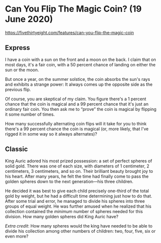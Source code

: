 # Can You Flip The Magic Coin? (19 June 2020)

https://fivethirtyeight.com/features/can-you-flip-the-magic-coin

## Express

I have a coin with a sun on the front and a moon on the back.
I claim that on most days, it's a fair coin, with a 50 percent chance of landing on either the sun or the moon.

But once a year, on the summer solstice, the coin absorbs the sun's rays and exhibits a strange power: It always comes up the opposite side as the previous flip.

Of course, you are skeptical of my claim.
You figure there's a 1 percent chance that the coin is magical and a 99 percent chance that it's just an ordinary fair coin.
You then ask me to “prove” the coin is magical by flipping it some number of times.

How many successfully alternating coin flips will it take for you to think there's a 99 percent chance the coin is magical (or, more likely, that I've rigged it in some way so it always alternates)?

## Classic

King Auric adored his most prized possession: a set of perfect spheres of solid gold.
There was one of each size, with diameters of 1 centimeter, 2 centimeters, 3 centimeters, and so on.
Their brilliant beauty brought joy to his heart.
After many years, he felt the time had finally come to pass the golden spheres down to the next generation—his three children.

He decided it was best to give each child precisely one-third of the total gold by weight, but he had a difficult time determining just how to do that.
After some trial and error, he managed to divide his spheres into three groups of equal weight.
He was further amused when he realized that his collection contained the *minimum* number of spheres needed for this division.
How many golden spheres did King Auric have?

*Extra credit*: How many spheres would the king have needed to be able to divide his collection among other numbers of children: two, four, five, six or even more?


